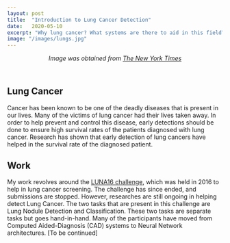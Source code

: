 ```yaml
---
layout: post
title:  "Introduction to Lung Cancer Detection"
date:   2020-05-10
excerpt: "Why lung cancer? What systems are there to aid in this field?"
image: "/images/lungs.jpg"
---
```

<header>
<p><i>Image was obtained from <a href="https://www.nytimes.com/2019/05/20/health/	cancer-artificial-intelligence-ct-scans.html">The New York Times</a></i></p>
</header>

## Lung Cancer

Cancer has been known to be one of the deadly diseases that is present in our lives. Many of the victims of lung cancer had their lives taken away. In order to help prevent and control this disease, early detections should be done to ensure high survival rates of the patients diagnosed with lung cancer. Research has shown that early detection of lung cancers have helped in the survival rate of the diagnosed patient.

## Work

My work revolves around the [LUNA16 challenge](https://luna16.grand-challenge.org/), which was held in 2016 to help in lung cancer screening. The challenge has since ended, and submissions are stopped. However, researches are still ongoing in helping detect Lung Cancer. The two tasks that are present in this challenge are Lung Nodule Detection and Classification. These two tasks are separate tasks but goes hand-in-hand. Many of the participants have moved from Computed Aided-Diagnosis (CAD) systems to Neural Network architectures. [To be continued]

<!--## Features
### Auto-Generating Sitemap
The sitemap is auto generated! Just simply change the front matter of each site. It looks like so...
```
This
is
incomplete
```
-->
